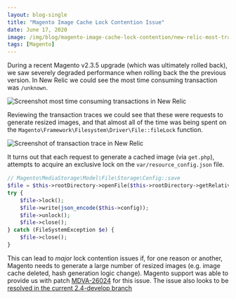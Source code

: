 ```yaml
---
layout: blog-single
title: "Magento Image Cache Lock Contention Issue"
date: June 17, 2020
image: /img/blog/magento-image-cache-lock-contention/new-relic-most-transaction-trace@2x.png
tags: [Magento]
---
```


During a recent Magento v2.3.5 upgrade (which was ultimately rolled back), we saw severely degraded performance when rolling back the the previous version. In New Relic we could see the most time consuming transaction was `/unknown`.

<img
  class="rounded shadow"
  src="/img/blog/magento-image-cache-lock-contention/new-relic-most-time-consuming@1x.png"
  srcset="/img/blog/magento-image-cache-lock-contention/new-relic-most-time-consuming@1x.png 1x, /img/blog/magento-image-cache-lock-contention/new-relic-most-time-consuming@2x.png 2x"
  alt="Screenshot most time consuming transactions in New Relic">

Reviewing the transaction traces we could see that these were requests to generate resized images, and that almost all of the time was being spent on the `Magento\Framework\Filesystem\Driver\File::fileLock` function.

<img
  class="rounded shadow"
  src="/img/blog/magento-image-cache-lock-contention/new-relic-transaction-trace@1x.png"
  srcset="/img/blog/magento-image-cache-lock-contention/new-relic-transaction-trace@1x.png 1x, /img/blog/magento-image-cache-lock-contention/new-relic-transaction-trace@2x.png 2x"
  alt="Screenshot of transaction trace in New Relic">

<!-- excerpt_separator -->

It turns out that each request to generate a cached image (via `get.php`), attempts to acquire an exclusive lock on the `var/resource_config.json` file.

```php
// Magento\MediaStorage\Model\File\Storage\Config::save
$file = $this->rootDirectory->openFile($this->rootDirectory->getRelativePath($this->cacheFilePath), 'w');
try {
    $file->lock();
    $file->write(json_encode($this->config));
    $file->unlock();
    $file->close();
} catch (FileSystemException $e) {
    $file->close();
}
```

This can lead to _major_ lock contention issues if, for one reason or another, Magento needs to generate a large number of resized images (e.g. image cache deleted, hash generation logic change). Magento support was able to provide us with patch [MDVA-26024](https://gist.github.com/mpchadwick/a0a18775e99a3f112f257b53db7a6075) for this issue. The issue also looks to be [resolved in the current 2.4-develop branch](https://github.com/magento/magento2/commit/a7001ce3a4612d9090d07dd705bff098def2d66c#diff-08533b0d5e521617de3b6395eb040a0d)


